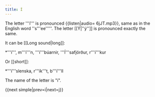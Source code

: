 ```yaml
---
title: Í
---
```


The letter '''í''' is pronounced {{listen|audio= 6jJT.mp3}}, same as in the English word ''s'''ee'''''. The letter [[Ý|''ý'']] is pronounced exactly the same.

It can be [[Long sound|long]]:

*'''í''', m'''í'''n, '''í'''búarnir, '''Í'''safjörður, r'''í'''kur

Or [[short]]:

*'''í'''slenska, r'''ík'''t, b'''í'''ll<br />

The name of the letter is "í".

{{next simple|prev=i|next=j}}